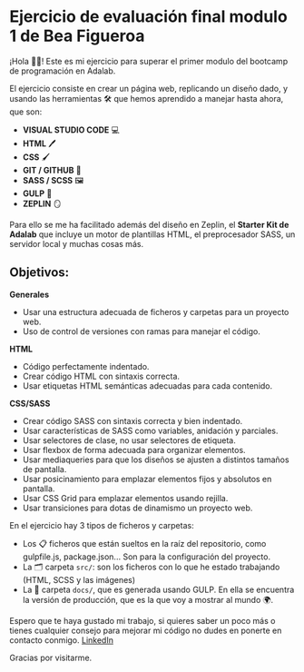# Ejercicio de evaluación final modulo 1 de Bea Figueroa

¡Hola 👋🏽! Este es mi ejercicio para superar el primer modulo del bootcamp de programación en Adalab.

El ejercicio consiste en crear un página web, replicando un diseño dado, y usando las herramientas 🛠️ que hemos aprendido a manejar hasta ahora, que son:

- **VISUAL STUDIO CODE** 💻
- **HTML** 🖊️
- **CSS** 🖌️
- **GIT / GITHUB** 🌳
- **SASS / SCSS** 🖼️
- **GULP** 🤖
- **ZEPLIN** 🪞

Para ello se me ha facilitado además del diseño en Zeplin, el **Starter Kit de Adalab** que incluye un motor de plantillas HTML, el preprocesador SASS, un servidor local y muchas cosas más.

## Objetivos:

**Generales**

- Usar una estructura adecuada de ficheros y carpetas para un proyecto web.
- Uso de control de versiones con ramas para manejar el código.

**HTML**

- Código perfectamente indentado.
- Crear código HTML con sintaxis correcta.
- Usar etiquetas HTML semánticas adecuadas para cada contenido.

**CSS/SASS**

- Crear código SASS con sintaxis correcta y bien indentado.
- Usar características de SASS como variables, anidación y parciales.
- Usar selectores de clase, no usar selectores de etiqueta.
- Usar flexbox de forma adecuada para organizar elementos.
- Usar mediaqueries para que los diseños se ajusten a distintos tamaños de pantalla.
- Usar posicinamiento para emplazar elementos fijos y absolutos en pantalla.
- Usar CSS Grid para emplazar elementos usando rejilla.
- Usar transiciones para dotas de dinamismo un proyecto web.

En el ejercicio hay 3 tipos de ficheros y carpetas:

- Los 📋 ficheros que están sueltos en la raíz del repositorio, como gulpfile.js, package.json... Son para la configuración del proyecto.
- La 🗂️ carpeta `src/`: son los ficheros con lo que he estado trabajando (HTML, SCSS y las imágenes)
- La 📂 carpeta `docs/`, que es generada usando GULP. En ella se encuentra la versión de producción, que es la que voy a mostrar al mundo 🌍.

Espero que te haya gustado mi trabajo, si quieres saber un poco más o tienes cualquier consejo para mejorar mi código no dudes en ponerte en contacto conmigo. [LinkedIn](https://www.linkedin.com/in/bea-figueroa/)

Gracias por visitarme.
